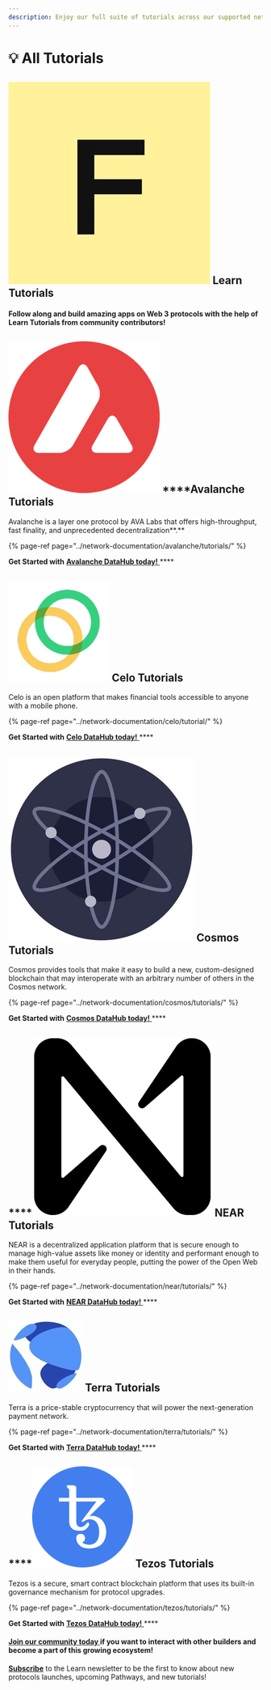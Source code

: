 ```yaml
---
description: Enjoy our full suite of tutorials across our supported networks
---
```


# 💡 All Tutorials

## ![](../.gitbook/assets/vhhp1wl4_400x400-1-.jpg) Learn Tutorials

#### Follow along and build amazing apps on Web 3 protocols with the help of Learn Tutorials from community contributors! 

## ![](../.gitbook/assets/avalanche_token_round-300x300.png) ****Avalanche Tutorials 

Avalanche is a layer one protocol by AVA Labs that offers high-throughput, fast finality, and unprecedented decentralization**.** 

{% page-ref page="../network-documentation/avalanche/tutorials/" %}

**Get Started with** [**Avalanche DataHub today!** ](https://figment.io/datahub/avalanche/)\*\*\*\*

## ![](../.gitbook/assets/37552875%20%281%29.png) Celo Tutorials

Celo is an open platform that makes financial tools accessible to anyone with a mobile phone.

{% page-ref page="../network-documentation/celo/tutorial/" %}

**Get Started with** [**Celo DataHub today!** ](https://figment.io/datahub/celo/)\*\*\*\*

## ![](../.gitbook/assets/rsz_1cosmoslogo_1.png) **Cosmos Tutorials** 

Cosmos provides tools that make it easy to build a new, custom-designed blockchain that may interoperate with an arbitrary number of others in the Cosmos network. 

{% page-ref page="../network-documentation/cosmos/tutorials/" %}

**Get Started with** [**Cosmos DataHub today!** ](https://figment.io/datahub/cosmos/)\*\*\*\*

## \*\*\*\*![](../.gitbook/assets/tnear_icon_1.png) **NEAR Tutorials**

NEAR is a decentralized application platform that is secure enough to manage high-value assets like money or identity and performant enough to make them useful for everyday people, putting the power of the Open Web in their hands.

{% page-ref page="../network-documentation/near/tutorials/" %}

**Get Started with** [**NEAR DataHub today!** ](https://figment.io/datahub/near/)\*\*\*\*

## ![](../.gitbook/assets/rsz_terra-logo.jpg) Terra Tutorials 

Terra is a price-stable cryptocurrency that will power the next-generation payment network. 

{% page-ref page="../network-documentation/terra/tutorials/" %}

**Get Started with** [**Terra DataHub today!** ](https://figment.io/datahub/terra/)\*\*\*\*

## \*\*\*\*![](../.gitbook/assets/2011.png) **Tezos Tutorials**

Tezos is a secure, smart contract blockchain platform that uses its built-in governance mechanism for protocol upgrades. 

{% page-ref page="../network-documentation/tezos/tutorials/" %}

**Get Started with** [**Tezos DataHub today!** ](https://figment.io/datahub/tezos/)\*\*\*\*

#### [Join our community today ](https://discord.gg/fszyM7K)if you want to interact with other builders and become a part of this growing ecosystem! 

[**Subscribe**](https://datahub.figment.io/subscribe) to the Learn newsletter to be the first to know about new protocols launches, upcoming Pathways, and new tutorials! 

